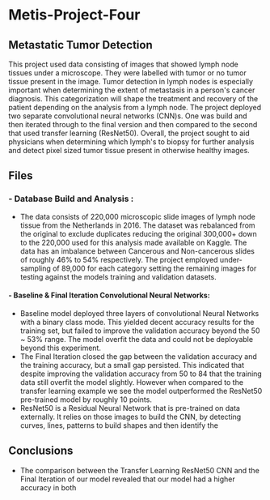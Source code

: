 # Metis-Project-Four

## Metastatic Tumor Detection
This project used data consisting of images that showed lymph node tissues under a microscope. They were labelled with tumor or no tumor tissue present in the image. Tumor detection in lymph nodes is especially important when determining the extent of metastasis in a person's cancer diagnosis. This categorization will shape the treatment and recovery of the patient depending on the analysis from a lymph node. The project deployed two separate convolutional neural networks (CNN)s. One was build and then iterated through to the final version and then compared to the second that used transfer learning (ResNet50). Overall, the project sought to aid physicians when determining which lymph's to biopsy for further analysis and detect pixel sized tumor tissue present in otherwise healthy images. 

## Files

### - Database Build and Analysis :
- The data consists of 220,000 microscopic slide images of lymph node tissue from the Netherlands in 2016. The dataset was rebalanced from the original to exclude duplicates reducing the original 300,000+ down to the 220,000 used for this analysis made available on Kaggle. The data has an imbalance between Cancerous and Non-cancerous slides of roughly 46% to 54% respectively. The project employed under-sampling of 89,000 for each category setting the remaining images for testing against the models training and validation datasets.

#### - Baseline & Final Iteration Convolutional Neural Networks:
- Baseline model deployed three layers of convolutional Neural Networks with a binary class mode. This yielded decent accuracy results for the training set, but failed to improve the validation accuracy beyond the 50 ~ 53% range. The model overfit the data and could not be deployable beyond this experiment.
- The Final Iteration closed the gap between the validation accuracy and the training accuracy, but a small gap persisted. This indicated that despite improving the validation accuracy from 50 to 84 that the training data still overfit the model slightly. However when compared to the transfer learning example we see the model outperformed the ResNet50 pre-trained model by roughly 10 points.
- ResNet50 is a Residual Neural Network that is pre-trained on data externally. It relies on those images to build the CNN, by detecting curves, lines, patterns to build shapes and then identify the

## Conclusions

- The comparison between the Transfer Learning ResNet50 CNN and the Final Iteration of our model revealed that our model had a higher accuracy in both
